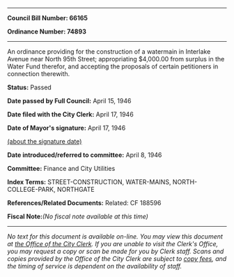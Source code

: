 

********

**Council Bill Number: 66165**
   
**Ordinance Number: 74893**
********

 An ordinance providing for the construction of a watermain in Interlake Avenue near North 95th Street; appropriating $4,000.00 from surplus in the Water Fund therefor, and accepting the proposals of certain petitioners in connection therewith.

**Status:** Passed
   
**Date passed by Full Council:** April 15, 1946
   
**Date filed with the City Clerk:** April 17, 1946
   
**Date of Mayor's signature:** April 17, 1946
   
[(about the signature date)](/~public/approvaldate.htm)
   
   
   
**Date introduced/referred to committee:** April 8, 1946
   
**Committee:** Finance and City Utilities
   
   
**Index Terms:** STREET-CONSTRUCTION, WATER-MAINS, NORTH-COLLEGE-PARK, NORTHGATE

**References/Related Documents:** Related: CF 188596

**Fiscal Note:**_(No fiscal note available at this time)_
********

_No text for this document is available on-line. You may view this document at [the Office of the City Clerk](http://www.seattle.gov/leg/clerk/contactUs.htm). If you are unable to visit the Clerk's Office, you may request a copy or scan be made for you by Clerk staff. Scans and copies provided by the Office of the City Clerk are subject to [copy fees](http://clerk.seattle.gov/~public/clerkfees.htm), and the timing of service is dependent on the availability of staff._


